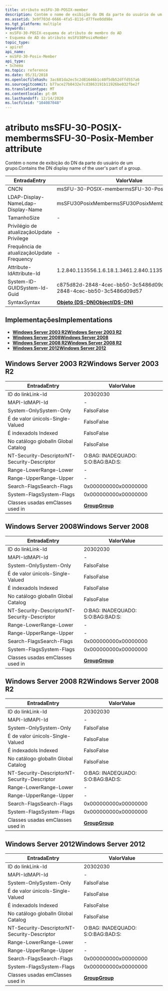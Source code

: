 ```yaml
---
title: atributo msSFU-30-POSIX-member
description: Contém o nome de exibição do DN da parte do usuário de um grupo.
ms.assetid: 3e9f703d-6666-4fa5-8116-d77fee0dd98e
ms.tgt_platform: multiple
keywords:
- msSFU-30-POSIX-esquema de atributo de membro do AD
- Esquema de AD do atributo msSFU30PosixMember
topic_type:
- apiref
api_name:
- msSFU-30-Posix-Member
api_type:
- Schema
ms.topic: reference
ms.date: 05/31/2018
ms.openlocfilehash: 3ac681da2ec5c2d81646b1c40f5db52dffd557a6
ms.sourcegitcommit: b77ace27b0432e7cd3863191b11926be032fbe2f
ms.translationtype: MT
ms.contentlocale: pt-BR
ms.lasthandoff: 12/14/2020
ms.locfileid: "104087048"
---
```

# <a name="mssfu-30-posix-member-attribute"></a><span data-ttu-id="9c42b-105">atributo msSFU-30-POSIX-member</span><span class="sxs-lookup"><span data-stu-id="9c42b-105">msSFU-30-Posix-Member attribute</span></span>

<span data-ttu-id="9c42b-106">Contém o nome de exibição do DN da parte do usuário de um grupo.</span><span class="sxs-lookup"><span data-stu-id="9c42b-106">Contains the DN display name of the user's part of a group.</span></span>



| <span data-ttu-id="9c42b-107">Entrada</span><span class="sxs-lookup"><span data-stu-id="9c42b-107">Entry</span></span> | <span data-ttu-id="9c42b-108">Valor</span><span class="sxs-lookup"><span data-stu-id="9c42b-108">Value</span></span> |
|-------------------|-----------------------------------------|
| <span data-ttu-id="9c42b-109">CN</span><span class="sxs-lookup"><span data-stu-id="9c42b-109">CN</span></span>                | <span data-ttu-id="9c42b-110">msSFU-30-POSIX-member</span><span class="sxs-lookup"><span data-stu-id="9c42b-110">msSFU-30-Posix-Member</span></span>                   |
| <span data-ttu-id="9c42b-111">LDAP-Display-Name</span><span class="sxs-lookup"><span data-stu-id="9c42b-111">Ldap-Display-Name</span></span> | <span data-ttu-id="9c42b-112">msSFU30PosixMember</span><span class="sxs-lookup"><span data-stu-id="9c42b-112">msSFU30PosixMember</span></span>                      |
| <span data-ttu-id="9c42b-113">Tamanho</span><span class="sxs-lookup"><span data-stu-id="9c42b-113">Size</span></span>              | \-                                      |
| <span data-ttu-id="9c42b-114">Privilégio de atualização</span><span class="sxs-lookup"><span data-stu-id="9c42b-114">Update Privilege</span></span>  | \-                                      |
| <span data-ttu-id="9c42b-115">Frequência de atualização</span><span class="sxs-lookup"><span data-stu-id="9c42b-115">Update Frequency</span></span>  | \-                                      |
| <span data-ttu-id="9c42b-116">Attribute-Id</span><span class="sxs-lookup"><span data-stu-id="9c42b-116">Attribute-Id</span></span>      | <span data-ttu-id="9c42b-117">1.2.840.113556.1.6.18.1.346</span><span class="sxs-lookup"><span data-stu-id="9c42b-117">1.2.840.113556.1.6.18.1.346</span></span>             |
| <span data-ttu-id="9c42b-118">System-ID-GUID</span><span class="sxs-lookup"><span data-stu-id="9c42b-118">System-Id-Guid</span></span>    | <span data-ttu-id="9c42b-119">c875d82d-2848-4cec-bb50-3c5486d09d57</span><span class="sxs-lookup"><span data-stu-id="9c42b-119">c875d82d-2848-4cec-bb50-3c5486d09d57</span></span>    |
| <span data-ttu-id="9c42b-120">Syntax</span><span class="sxs-lookup"><span data-stu-id="9c42b-120">Syntax</span></span>            | [<span data-ttu-id="9c42b-121">**Objeto (DS-DN)**</span><span class="sxs-lookup"><span data-stu-id="9c42b-121">**Object(DS-DN)**</span></span>](s-object-ds-dn.md) |



## <a name="implementations"></a><span data-ttu-id="9c42b-122">Implementações</span><span class="sxs-lookup"><span data-stu-id="9c42b-122">Implementations</span></span>

-   [<span data-ttu-id="9c42b-123">**Windows Server 2003 R2**</span><span class="sxs-lookup"><span data-stu-id="9c42b-123">**Windows Server 2003 R2**</span></span>](#windows-server-2003-r2)
-   [<span data-ttu-id="9c42b-124">**Windows Server 2008**</span><span class="sxs-lookup"><span data-stu-id="9c42b-124">**Windows Server 2008**</span></span>](#windows-server-2008)
-   [<span data-ttu-id="9c42b-125">**Windows Server 2008 R2**</span><span class="sxs-lookup"><span data-stu-id="9c42b-125">**Windows Server 2008 R2**</span></span>](#windows-server-2008-r2)
-   [<span data-ttu-id="9c42b-126">**Windows Server 2012**</span><span class="sxs-lookup"><span data-stu-id="9c42b-126">**Windows Server 2012**</span></span>](#windows-server-2012)

## <a name="windows-server-2003-r2"></a><span data-ttu-id="9c42b-127">Windows Server 2003 R2</span><span class="sxs-lookup"><span data-stu-id="9c42b-127">Windows Server 2003 R2</span></span>



| <span data-ttu-id="9c42b-128">Entrada</span><span class="sxs-lookup"><span data-stu-id="9c42b-128">Entry</span></span> | <span data-ttu-id="9c42b-129">Valor</span><span class="sxs-lookup"><span data-stu-id="9c42b-129">Value</span></span> |
|------------------------|-------------------------------------|
| <span data-ttu-id="9c42b-130">ID do link</span><span class="sxs-lookup"><span data-stu-id="9c42b-130">Link-Id</span></span>                | <span data-ttu-id="9c42b-131">2030</span><span class="sxs-lookup"><span data-stu-id="9c42b-131">2030</span></span>                                |
| <span data-ttu-id="9c42b-132">MAPI-Id</span><span class="sxs-lookup"><span data-stu-id="9c42b-132">MAPI-Id</span></span>                | \-                                  |
| <span data-ttu-id="9c42b-133">System-Only</span><span class="sxs-lookup"><span data-stu-id="9c42b-133">System-Only</span></span>            | <span data-ttu-id="9c42b-134">Falso</span><span class="sxs-lookup"><span data-stu-id="9c42b-134">False</span></span>                               |
| <span data-ttu-id="9c42b-135">É de valor único</span><span class="sxs-lookup"><span data-stu-id="9c42b-135">Is-Single-Valued</span></span>       | <span data-ttu-id="9c42b-136">Falso</span><span class="sxs-lookup"><span data-stu-id="9c42b-136">False</span></span>                               |
| <span data-ttu-id="9c42b-137">É indexado</span><span class="sxs-lookup"><span data-stu-id="9c42b-137">Is Indexed</span></span>             | <span data-ttu-id="9c42b-138">Falso</span><span class="sxs-lookup"><span data-stu-id="9c42b-138">False</span></span>                               |
| <span data-ttu-id="9c42b-139">No catálogo global</span><span class="sxs-lookup"><span data-stu-id="9c42b-139">In Global Catalog</span></span>      | <span data-ttu-id="9c42b-140">Falso</span><span class="sxs-lookup"><span data-stu-id="9c42b-140">False</span></span>                               |
| <span data-ttu-id="9c42b-141">NT-Security-Descriptor</span><span class="sxs-lookup"><span data-stu-id="9c42b-141">NT-Security-Descriptor</span></span> | <span data-ttu-id="9c42b-142">O:BAG: INADEQUADO: S:</span><span class="sxs-lookup"><span data-stu-id="9c42b-142">O:BAG:BAD:S:</span></span>                        |
| <span data-ttu-id="9c42b-143">Range-Lower</span><span class="sxs-lookup"><span data-stu-id="9c42b-143">Range-Lower</span></span>            | \-                                  |
| <span data-ttu-id="9c42b-144">Range-Upper</span><span class="sxs-lookup"><span data-stu-id="9c42b-144">Range-Upper</span></span>            | \-                                  |
| <span data-ttu-id="9c42b-145">Search-Flags</span><span class="sxs-lookup"><span data-stu-id="9c42b-145">Search-Flags</span></span>           | <span data-ttu-id="9c42b-146">0x00000000</span><span class="sxs-lookup"><span data-stu-id="9c42b-146">0x00000000</span></span>                          |
| <span data-ttu-id="9c42b-147">System-Flags</span><span class="sxs-lookup"><span data-stu-id="9c42b-147">System-Flags</span></span>           | <span data-ttu-id="9c42b-148">0x00000000</span><span class="sxs-lookup"><span data-stu-id="9c42b-148">0x00000000</span></span>                          |
| <span data-ttu-id="9c42b-149">Classes usadas em</span><span class="sxs-lookup"><span data-stu-id="9c42b-149">Classes used in</span></span>        | [<span data-ttu-id="9c42b-150">**Group**</span><span class="sxs-lookup"><span data-stu-id="9c42b-150">**Group**</span></span>](c-group.md)<br/> |



## <a name="windows-server-2008"></a><span data-ttu-id="9c42b-151">Windows Server 2008</span><span class="sxs-lookup"><span data-stu-id="9c42b-151">Windows Server 2008</span></span>



| <span data-ttu-id="9c42b-152">Entrada</span><span class="sxs-lookup"><span data-stu-id="9c42b-152">Entry</span></span> | <span data-ttu-id="9c42b-153">Valor</span><span class="sxs-lookup"><span data-stu-id="9c42b-153">Value</span></span> |
|------------------------|-------------------------------------|
| <span data-ttu-id="9c42b-154">ID do link</span><span class="sxs-lookup"><span data-stu-id="9c42b-154">Link-Id</span></span>                | <span data-ttu-id="9c42b-155">2030</span><span class="sxs-lookup"><span data-stu-id="9c42b-155">2030</span></span>                                |
| <span data-ttu-id="9c42b-156">MAPI-Id</span><span class="sxs-lookup"><span data-stu-id="9c42b-156">MAPI-Id</span></span>                | \-                                  |
| <span data-ttu-id="9c42b-157">System-Only</span><span class="sxs-lookup"><span data-stu-id="9c42b-157">System-Only</span></span>            | <span data-ttu-id="9c42b-158">Falso</span><span class="sxs-lookup"><span data-stu-id="9c42b-158">False</span></span>                               |
| <span data-ttu-id="9c42b-159">É de valor único</span><span class="sxs-lookup"><span data-stu-id="9c42b-159">Is-Single-Valued</span></span>       | <span data-ttu-id="9c42b-160">Falso</span><span class="sxs-lookup"><span data-stu-id="9c42b-160">False</span></span>                               |
| <span data-ttu-id="9c42b-161">É indexado</span><span class="sxs-lookup"><span data-stu-id="9c42b-161">Is Indexed</span></span>             | <span data-ttu-id="9c42b-162">Falso</span><span class="sxs-lookup"><span data-stu-id="9c42b-162">False</span></span>                               |
| <span data-ttu-id="9c42b-163">No catálogo global</span><span class="sxs-lookup"><span data-stu-id="9c42b-163">In Global Catalog</span></span>      | <span data-ttu-id="9c42b-164">Falso</span><span class="sxs-lookup"><span data-stu-id="9c42b-164">False</span></span>                               |
| <span data-ttu-id="9c42b-165">NT-Security-Descriptor</span><span class="sxs-lookup"><span data-stu-id="9c42b-165">NT-Security-Descriptor</span></span> | <span data-ttu-id="9c42b-166">O:BAG: INADEQUADO: S:</span><span class="sxs-lookup"><span data-stu-id="9c42b-166">O:BAG:BAD:S:</span></span>                        |
| <span data-ttu-id="9c42b-167">Range-Lower</span><span class="sxs-lookup"><span data-stu-id="9c42b-167">Range-Lower</span></span>            | \-                                  |
| <span data-ttu-id="9c42b-168">Range-Upper</span><span class="sxs-lookup"><span data-stu-id="9c42b-168">Range-Upper</span></span>            | \-                                  |
| <span data-ttu-id="9c42b-169">Search-Flags</span><span class="sxs-lookup"><span data-stu-id="9c42b-169">Search-Flags</span></span>           | <span data-ttu-id="9c42b-170">0x00000000</span><span class="sxs-lookup"><span data-stu-id="9c42b-170">0x00000000</span></span>                          |
| <span data-ttu-id="9c42b-171">System-Flags</span><span class="sxs-lookup"><span data-stu-id="9c42b-171">System-Flags</span></span>           | <span data-ttu-id="9c42b-172">0x00000000</span><span class="sxs-lookup"><span data-stu-id="9c42b-172">0x00000000</span></span>                          |
| <span data-ttu-id="9c42b-173">Classes usadas em</span><span class="sxs-lookup"><span data-stu-id="9c42b-173">Classes used in</span></span>        | [<span data-ttu-id="9c42b-174">**Group**</span><span class="sxs-lookup"><span data-stu-id="9c42b-174">**Group**</span></span>](c-group.md)<br/> |



## <a name="windows-server-2008-r2"></a><span data-ttu-id="9c42b-175">Windows Server 2008 R2</span><span class="sxs-lookup"><span data-stu-id="9c42b-175">Windows Server 2008 R2</span></span>



| <span data-ttu-id="9c42b-176">Entrada</span><span class="sxs-lookup"><span data-stu-id="9c42b-176">Entry</span></span> | <span data-ttu-id="9c42b-177">Valor</span><span class="sxs-lookup"><span data-stu-id="9c42b-177">Value</span></span> |
|------------------------|-------------------------------------|
| <span data-ttu-id="9c42b-178">ID do link</span><span class="sxs-lookup"><span data-stu-id="9c42b-178">Link-Id</span></span>                | <span data-ttu-id="9c42b-179">2030</span><span class="sxs-lookup"><span data-stu-id="9c42b-179">2030</span></span>                                |
| <span data-ttu-id="9c42b-180">MAPI-Id</span><span class="sxs-lookup"><span data-stu-id="9c42b-180">MAPI-Id</span></span>                | \-                                  |
| <span data-ttu-id="9c42b-181">System-Only</span><span class="sxs-lookup"><span data-stu-id="9c42b-181">System-Only</span></span>            | <span data-ttu-id="9c42b-182">Falso</span><span class="sxs-lookup"><span data-stu-id="9c42b-182">False</span></span>                               |
| <span data-ttu-id="9c42b-183">É de valor único</span><span class="sxs-lookup"><span data-stu-id="9c42b-183">Is-Single-Valued</span></span>       | <span data-ttu-id="9c42b-184">Falso</span><span class="sxs-lookup"><span data-stu-id="9c42b-184">False</span></span>                               |
| <span data-ttu-id="9c42b-185">É indexado</span><span class="sxs-lookup"><span data-stu-id="9c42b-185">Is Indexed</span></span>             | <span data-ttu-id="9c42b-186">Falso</span><span class="sxs-lookup"><span data-stu-id="9c42b-186">False</span></span>                               |
| <span data-ttu-id="9c42b-187">No catálogo global</span><span class="sxs-lookup"><span data-stu-id="9c42b-187">In Global Catalog</span></span>      | <span data-ttu-id="9c42b-188">Falso</span><span class="sxs-lookup"><span data-stu-id="9c42b-188">False</span></span>                               |
| <span data-ttu-id="9c42b-189">NT-Security-Descriptor</span><span class="sxs-lookup"><span data-stu-id="9c42b-189">NT-Security-Descriptor</span></span> | <span data-ttu-id="9c42b-190">O:BAG: INADEQUADO: S:</span><span class="sxs-lookup"><span data-stu-id="9c42b-190">O:BAG:BAD:S:</span></span>                        |
| <span data-ttu-id="9c42b-191">Range-Lower</span><span class="sxs-lookup"><span data-stu-id="9c42b-191">Range-Lower</span></span>            | \-                                  |
| <span data-ttu-id="9c42b-192">Range-Upper</span><span class="sxs-lookup"><span data-stu-id="9c42b-192">Range-Upper</span></span>            | \-                                  |
| <span data-ttu-id="9c42b-193">Search-Flags</span><span class="sxs-lookup"><span data-stu-id="9c42b-193">Search-Flags</span></span>           | <span data-ttu-id="9c42b-194">0x00000000</span><span class="sxs-lookup"><span data-stu-id="9c42b-194">0x00000000</span></span>                          |
| <span data-ttu-id="9c42b-195">System-Flags</span><span class="sxs-lookup"><span data-stu-id="9c42b-195">System-Flags</span></span>           | <span data-ttu-id="9c42b-196">0x00000000</span><span class="sxs-lookup"><span data-stu-id="9c42b-196">0x00000000</span></span>                          |
| <span data-ttu-id="9c42b-197">Classes usadas em</span><span class="sxs-lookup"><span data-stu-id="9c42b-197">Classes used in</span></span>        | [<span data-ttu-id="9c42b-198">**Group**</span><span class="sxs-lookup"><span data-stu-id="9c42b-198">**Group**</span></span>](c-group.md)<br/> |



## <a name="windows-server-2012"></a><span data-ttu-id="9c42b-199">Windows Server 2012</span><span class="sxs-lookup"><span data-stu-id="9c42b-199">Windows Server 2012</span></span>



| <span data-ttu-id="9c42b-200">Entrada</span><span class="sxs-lookup"><span data-stu-id="9c42b-200">Entry</span></span> | <span data-ttu-id="9c42b-201">Valor</span><span class="sxs-lookup"><span data-stu-id="9c42b-201">Value</span></span> |
|------------------------|-------------------------------------|
| <span data-ttu-id="9c42b-202">ID do link</span><span class="sxs-lookup"><span data-stu-id="9c42b-202">Link-Id</span></span>                | <span data-ttu-id="9c42b-203">2030</span><span class="sxs-lookup"><span data-stu-id="9c42b-203">2030</span></span>                                |
| <span data-ttu-id="9c42b-204">MAPI-Id</span><span class="sxs-lookup"><span data-stu-id="9c42b-204">MAPI-Id</span></span>                | \-                                  |
| <span data-ttu-id="9c42b-205">System-Only</span><span class="sxs-lookup"><span data-stu-id="9c42b-205">System-Only</span></span>            | <span data-ttu-id="9c42b-206">Falso</span><span class="sxs-lookup"><span data-stu-id="9c42b-206">False</span></span>                               |
| <span data-ttu-id="9c42b-207">É de valor único</span><span class="sxs-lookup"><span data-stu-id="9c42b-207">Is-Single-Valued</span></span>       | <span data-ttu-id="9c42b-208">Falso</span><span class="sxs-lookup"><span data-stu-id="9c42b-208">False</span></span>                               |
| <span data-ttu-id="9c42b-209">É indexado</span><span class="sxs-lookup"><span data-stu-id="9c42b-209">Is Indexed</span></span>             | <span data-ttu-id="9c42b-210">Falso</span><span class="sxs-lookup"><span data-stu-id="9c42b-210">False</span></span>                               |
| <span data-ttu-id="9c42b-211">No catálogo global</span><span class="sxs-lookup"><span data-stu-id="9c42b-211">In Global Catalog</span></span>      | <span data-ttu-id="9c42b-212">Falso</span><span class="sxs-lookup"><span data-stu-id="9c42b-212">False</span></span>                               |
| <span data-ttu-id="9c42b-213">NT-Security-Descriptor</span><span class="sxs-lookup"><span data-stu-id="9c42b-213">NT-Security-Descriptor</span></span> | <span data-ttu-id="9c42b-214">O:BAG: INADEQUADO: S:</span><span class="sxs-lookup"><span data-stu-id="9c42b-214">O:BAG:BAD:S:</span></span>                        |
| <span data-ttu-id="9c42b-215">Range-Lower</span><span class="sxs-lookup"><span data-stu-id="9c42b-215">Range-Lower</span></span>            | \-                                  |
| <span data-ttu-id="9c42b-216">Range-Upper</span><span class="sxs-lookup"><span data-stu-id="9c42b-216">Range-Upper</span></span>            | \-                                  |
| <span data-ttu-id="9c42b-217">Search-Flags</span><span class="sxs-lookup"><span data-stu-id="9c42b-217">Search-Flags</span></span>           | <span data-ttu-id="9c42b-218">0x00000000</span><span class="sxs-lookup"><span data-stu-id="9c42b-218">0x00000000</span></span>                          |
| <span data-ttu-id="9c42b-219">System-Flags</span><span class="sxs-lookup"><span data-stu-id="9c42b-219">System-Flags</span></span>           | <span data-ttu-id="9c42b-220">0x00000000</span><span class="sxs-lookup"><span data-stu-id="9c42b-220">0x00000000</span></span>                          |
| <span data-ttu-id="9c42b-221">Classes usadas em</span><span class="sxs-lookup"><span data-stu-id="9c42b-221">Classes used in</span></span>        | [<span data-ttu-id="9c42b-222">**Group**</span><span class="sxs-lookup"><span data-stu-id="9c42b-222">**Group**</span></span>](c-group.md)<br/> |



 

 





